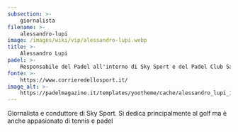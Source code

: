```yaml
---
subsection: >-
    giornalista
filename: >-
    alessandro-lupi
image: /images/wiki/vip/alessandro-lupi.webp
title: >-
    Alessandro Lupi
padel: >-
    Responsabile del Padel all'interno di Sky Sport e del Padel Club Sabaudia è un grandissimo appassionato e un ottimo giocatore. Ha affermato di averci iniziato a giocare girando per circoli romani, da lì non ha più smesso. Segue attivamente i tornei del World Padel Tour che, da qualche tappa, vengono trasmessi anche su Sky Sport.
fonte: >-
    https://www.corrieredellosport.it/
image_alt: >-
    https://padelmagazine.it/templates/yootheme/cache/alessandro_lupi_1-7ffb453a.jpeg
---
```

Giornalista e conduttore di Sky Sport. Si dedica principalmente al golf ma è anche appasionato di tennis e padel